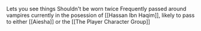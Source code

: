 Lets you see things
Shouldn't be worn twice
Frequently passed around vampires
currently in the posession of [[Hassan Ibn Haqim]], likely to pass to either [[Aiesha]] or the [[The Player Character Group]]
